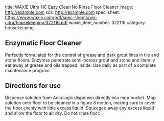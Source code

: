 title:  WAXIE Ultra HC Easy Clean No Rinse Floor Cleaner 
image: http://example.com 
sds: http://example.com
spec_sheet: https://www.waxie.com/pdf/spec-sheets/wx-ultra/housekeeping/322116.pdf
waxie_item_number: 322116
category: housekeeping

## Enzymatic Floor Cleaner

Perfectly formulated for the control of grease and dark grout lines in tile and stone floors. Enzymes penetrate semi-porous grout and stone and literally eat away at grease and oils trapped inside. Use daily as part of a complete maintenance program.

## Directions for use
Dispense solution from Acculogic dispenser directly into mop bucket. Mop solution onto floor to be cleaned in a figure 8 motion, making sure to cover the floor evenly with little excess liquid. Squeegee away any excess liquid and allow the floor to air dry. Do not rinse floor.

